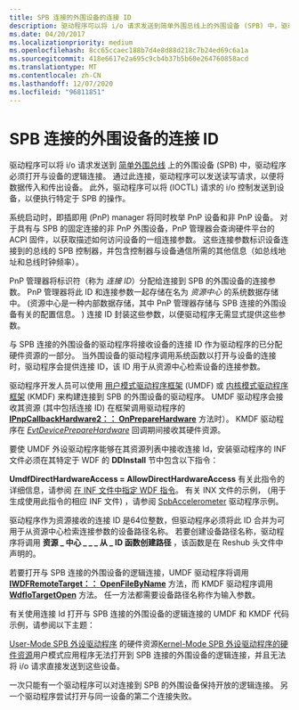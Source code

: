 ```yaml
---
title: SPB 连接的外围设备的连接 ID
description: 驱动程序可以将 i/o 请求发送到简单外围总线上的外围设备 (SPB) 中，驱动程序必须打开与设备的逻辑连接。
ms.date: 04/20/2017
ms.localizationpriority: medium
ms.openlocfilehash: 8cc65ccaec188b7d4e8d88d218c7b24ed69c6a1a
ms.sourcegitcommit: 418e6617e2a695c9cb4b37b5b60e264760858acd
ms.translationtype: MT
ms.contentlocale: zh-CN
ms.lasthandoff: 12/07/2020
ms.locfileid: "96811851"
---
```

# <a name="connection-ids-for-spb-connected-peripheral-devices"></a>SPB 连接的外围设备的连接 ID


驱动程序可以将 i/o 请求发送到 [简单外围总线](/previous-versions/hh450903(v=vs.85)) 上的外围设备 (SPB) 中，驱动程序必须打开与设备的逻辑连接。 通过此连接，驱动程序可以发送读写请求，以便将数据传入和传出设备。 此外，驱动程序可以将 (IOCTL) 请求的 i/o 控制发送到设备，以便执行特定于 SPB 的操作。




系统启动时，即插即用 (PnP) manager 将同时枚举 PnP 设备和非 PnP 设备。 对于具有与 SPB 的固定连接的非 PnP 外围设备，PnP 管理器会查询硬件平台的 ACPI 固件，以获取描述如何访问设备的一组连接参数。 这些连接参数标识设备连接到的总线的 SPB 控制器，并包含控制器与设备通信所需的其他信息（如总线地址和总线时钟频率）。

PnP 管理器将标识符（称为 *连接 ID*）分配给连接到 SPB 的外围设备的连接参数。 PnP 管理器将此 ID 和连接参数一起存储在名为 *资源中心* 的系统数据存储中。  (资源中心是一种内部数据存储，其中 PnP 管理器存储与 SPB 连接的外围设备有关的配置信息。 ) 连接 ID 封装这些参数，以便驱动程序无需显式提供这些参数。

与 SPB 连接的外围设备的驱动程序将接收设备的连接 ID 作为驱动程序的已分配硬件资源的一部分。 当外围设备的驱动程序调用系统函数以打开与设备的连接时，驱动程序会提供连接 ID，该 ID 用于从资源中心检索设备的连接参数。

驱动程序开发人员可以使用 [用户模式驱动程序框架](../wdf/overview-of-the-umdf.md) (UMDF) 或 [内核模式驱动程序框架](../wdf/index.md) (KMDF) 来构建连接到 SPB 的外围设备的驱动程序。 UMDF 驱动程序会接收其资源 (其中包括连接 ID) 在框架调用驱动程序的 [**IPnpCallbackHardware2：： OnPrepareHardware**](/windows-hardware/drivers/ddi/wudfddi/nf-wudfddi-ipnpcallbackhardware-onpreparehardware) 方法时）。 KMDF 驱动程序在 [*EvtDevicePrepareHardware*](/windows-hardware/drivers/ddi/wdfdevice/nc-wdfdevice-evt_wdf_device_prepare_hardware) 回调期间接收其硬件资源。

要使 UMDF 外设驱动程序能够在其资源列表中接收连接 Id，安装驱动程序的 INF 文件必须在其特定于 WDF 的 **DDInstall** 节中包含以下指令：

**UmdfDirectHardwareAccess = AllowDirectHardwareAccess** 有关此指令的详细信息，请参阅 [在 INF 文件中指定 WDF 指令](../wdf/specifying-wdf-directives-in-inf-files.md)。 有关 INX 文件的示例， (用于生成使用此指令的相应 INF 文件) ，请参阅 [SpbAccelerometer](https://go.microsoft.com/fwlink/p/?LinkId=618052) 驱动程序示例。

驱动程序作为资源接收的连接 ID 是64位整数，但驱动程序必须将此 ID 合并为可用于从资源中心检索连接参数的设备路径名称。 若要创建设备路径名称，驱动程序将调用 **资源 \_ 中心 \_ \_ \_ 从 \_ ID 函数创建路径** ，该函数是在 Reshub 头文件中声明的。

若要打开与 SPB 连接的外围设备的逻辑连接，UMDF 驱动程序将调用 [**IWDFRemoteTarget：： OpenFileByName**](/windows-hardware/drivers/ddi/wudfddi/nf-wudfddi-iwdfremotetarget-openfilebyname) 方法，而 KMDF 驱动程序调用 [**WdfIoTargetOpen**](/windows-hardware/drivers/ddi/wdfiotarget/nf-wdfiotarget-wdfiotargetopen) 方法。 任一方法都需要设备路径名称作为输入参数。

有关使用连接 Id 打开与 SPB 连接的外围设备的逻辑连接的 UMDF 和 KMDF 代码示例，请参阅以下主题：

[User-Mode SPB 外设驱动程序](./hardware-resources-for-user-mode-spb-peripheral-drivers.md) 
 的硬件资源[Kernel-Mode SPB 外设驱动程序的硬件资源](./hardware-resources-for-kernel-mode-spb-peripheral-drivers.md)用户模式应用程序无法打开到 SPB 连接的外围设备的逻辑连接，并且无法将 i/o 请求直接发送到这些设备。

一次只能有一个驱动程序可以对连接到 SPB 的外围设备保持开放的逻辑连接。 另一个驱动程序尝试打开与同一设备的第二个连接失败。

 

